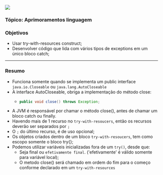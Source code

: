 ![](https://github.com/ocpjp-study/aprimoramentos-linguagem/blob/main/ocpjp.png)

### Tópico: Aprimoramentos linguagem
### Objetivos
- Usar try-with-resources construct;
- Desenvolver código que lida com vários tipos de exceptions em um único bloco catch;

<hr>

### Resumo
- Funciona somente quando se implementa um public interface `java.io.Closeable` ou `java.lang.AutoCloseable`
- A interface AutoCloseable, obriga a implementação do método close:
  - ```java
    public void close() throws Exception;
    ```
- A JVM é responsável por chamar o método close(), antes de chamar um bloco catch ou finally.
- Havendo mais de 1 recurso no `try-with-resoucers`, então os recursos deverão ser separados por `;`
- O `;` do último recurso, é de uso opcional;
- Os objetos criados dentro de um bloco `try-with-resoucers`, tem como escopo somente o bloco try{}; 
- Podemos utilizar variáveis inicializadas fora de um `try()`, desde que:
  - Seja final ou `efetivamente final`. ('efetivamente' é válido somente para variável local);
  - O metodo close() será chamado em ordem do fim para o começo conforme declarado em um `try-with-resources`
